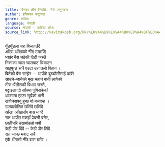 ```yaml
---
title: दिनका तीन स्थिति: मेरो अनुभवमा
author: हरिभक्त कटुवाल
genre: कविता
language: नेपाली
source: नेपाली - कविता कोश
source_link: http://kavitakosh.org/kk/%E0%A4%B9%E0%A4%B0%E0%A4%BF%E0%A4%AD%E0%A4%95%E0%A5%8D%E0%A4%A4_%E0%A4%95%E0%A4%9F%E0%A5%81%E0%A4%B5%E0%A4%BE%E0%A4%B2
---
```


गुँडगुँडला चरा बिच्काउँदै  
आँखा आँखाको नींद उडाउँदै  
भर्खर बैंस चढेकी ठिटी जस्तै  
भित्ताका प्वाल प्वालबाट चियाउन  
आइपुग्छ सधैं एउटा उत्ताउलो विहान ।  
बितेको बैंस सम्झेर -- आउँदो बुढ्यौलीलाई पर्खेर  
आउने-जानेको मुख चहार्न बानी लागेको  
तीस-पैंतीसकी विधवा जस्तै,  
पट्टाइलाग्दो साँधमा पुगिसकेको  
थाप्लामा एउटा सूर्यको भारी  
खपिनसक्नु हुन्छ यो मध्यान्ह ।  
उज्यालोसित छलिंदै छलिंदै  
आँखा आँखासँग बास माग्दै  
रात आउँछ मकहाँ प्रेयसी बनेर,  
छातीभरि उखर्माउलो थपी  
केही पीर दिंदै -- केही पीर लिंदै  
रात जान्छ मबाट सधैं  
एकै अँगालो नींद बास बसेर ।
